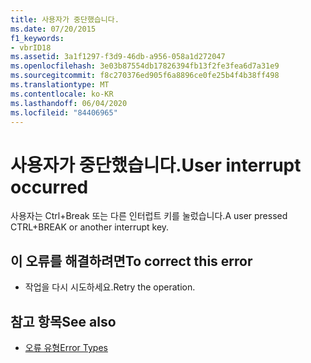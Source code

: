 ```yaml
---
title: 사용자가 중단했습니다.
ms.date: 07/20/2015
f1_keywords:
- vbrID18
ms.assetid: 3a1f1297-f3d9-46db-a956-058a1d272047
ms.openlocfilehash: 3e03b87554db17826394fb13f2fe3fea6d7a31e9
ms.sourcegitcommit: f8c270376ed905f6a8896ce0fe25b4f4b38ff498
ms.translationtype: MT
ms.contentlocale: ko-KR
ms.lasthandoff: 06/04/2020
ms.locfileid: "84406965"
---
```

# <a name="user-interrupt-occurred"></a><span data-ttu-id="f258e-102">사용자가 중단했습니다.</span><span class="sxs-lookup"><span data-stu-id="f258e-102">User interrupt occurred</span></span>
<span data-ttu-id="f258e-103">사용자는 Ctrl+Break 또는 다른 인터럽트 키를 눌렀습니다.</span><span class="sxs-lookup"><span data-stu-id="f258e-103">A user pressed CTRL+BREAK or another interrupt key.</span></span>  
  
## <a name="to-correct-this-error"></a><span data-ttu-id="f258e-104">이 오류를 해결하려면</span><span class="sxs-lookup"><span data-stu-id="f258e-104">To correct this error</span></span>  
  
- <span data-ttu-id="f258e-105">작업을 다시 시도하세요.</span><span class="sxs-lookup"><span data-stu-id="f258e-105">Retry the operation.</span></span>  
  
## <a name="see-also"></a><span data-ttu-id="f258e-106">참고 항목</span><span class="sxs-lookup"><span data-stu-id="f258e-106">See also</span></span>

- [<span data-ttu-id="f258e-107">오류 유형</span><span class="sxs-lookup"><span data-stu-id="f258e-107">Error Types</span></span>](../programming-guide/language-features/error-types.md)
